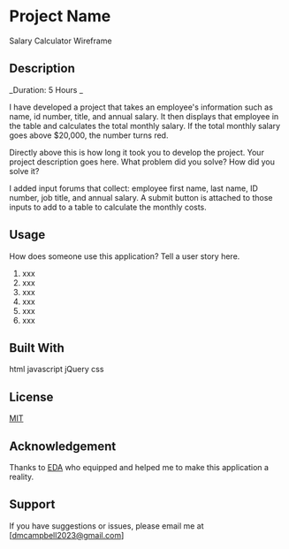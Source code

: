 # Project Name
Salary Calculator Wireframe

## Description

_Duration: 5 Hours  _

I have developed a project that takes an employee's information such as name, id number, title, and annual salary. It then displays that employee in the table and calculates the total monthly salary. If the total monthly salary goes above $20,000, the number turns red.

Directly above this is how long it took you to develop the project. Your project description goes here. What problem did you solve? How did you solve it? 

I added input forums that collect: employee first name, last name, ID number, job title, and annual salary. A submit button is attached to those inputs to add to a table to calculate the monthly costs. 

## Usage
How does someone use this application? Tell a user story here.

1. xxx
2. xxx
3. xxx
4. xxx
5. xxx
6. xxx


## Built With
html
javascript
jQuery
css

## License
[MIT](https://choosealicense.com/licenses/mit/)

## Acknowledgement
Thanks to [EDA](https://emergingacademy.org/) who equipped and helped me to make this application a reality.

## Support
If you have suggestions or issues, please email me at [dmcampbell2023@gmail.com]
